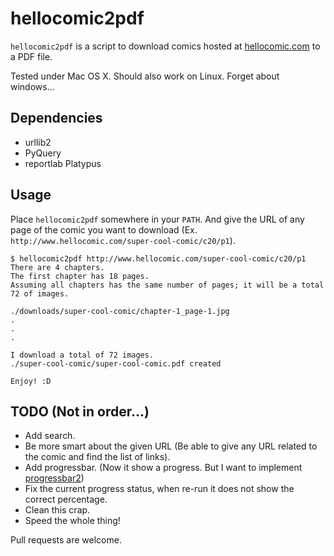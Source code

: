 # hellocomic2pdf
`hellocomic2pdf` is a script to download comics hosted at [hellocomic.com](http://www.hellocomic.com/) to a PDF file.

Tested under Mac OS X. Should also work on Linux. Forget about windows...

## Dependencies
- urllib2
- PyQuery
- reportlab Platypus

## Usage
Place `hellocomic2pdf` somewhere in your `PATH`. And give the URL of any page of the comic you want to download (Ex. `http://www.hellocomic.com/super-cool-comic/c20/p1`).

```
$ hellocomic2pdf http://www.hellocomic.com/super-cool-comic/c20/p1
There are 4 chapters.
The first chapter has 18 pages.
Assuming all chapters has the same number of pages; it will be a total 72 of images.

./downloads/super-cool-comic/chapter-1_page-1.jpg
.
.
.

I download a total of 72 images.
./super-cool-comic/super-cool-comic.pdf created

Enjoy! :D
```

## TODO (Not in order...)
- Add search.
- Be more smart about the given URL (Be able to give any URL related to the comic and find the list of links).
- Add progressbar. (Now it show a progress. But I want to implement [progressbar2](http://pythonhosted.org/progressbar2/))
- Fix the current progress status, when re-run it does not show the correct percentage.
- Clean this crap.
- Speed the whole thing!

Pull requests are welcome.
